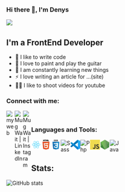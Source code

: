 ### Hi there 👋, I'm Denys

![](https://komarev.com/ghpvc/?username=MugWait)

## I'm a FrontEnd Developer
- 💪 I like to write code
- 🎉 I love to paint and play the guitar
- 🥅 I am constantly learning new things
- ⚡️ I love writing an article for ...(site)
- 🤹🏽 I like to shoot videos for youtube 

### Connect with me:

[<img align="left" alt="myweb" width="22px" src="https://cdn-icons.flaticon.com/png/512/3059/premium/3059997.png?token=exp=1646755618~hmac=2899ac43e0aa69268fd5b4eaa688e1ae" />][website]
[<img align="left" alt="MugWait | LinkedIn" width="22px" src="https://cdn-icons.flaticon.com/png/512/2504/premium/2504923.png?token=exp=1646755676~hmac=db2cc4f1aaf98287ed58e8069b122d57" />][linkedin]
[<img align="left" alt="MugWait | Instagram" width="22px" src="https://cdn-icons-png.flaticon.com/512/174/174855.png" />][instagram]


<br />



### Languages and Tools:

<img align="left" alt="React" width="26px" src="https://raw.githubusercontent.com/github/explore/80688e429a7d4ef2fca1e82350fe8e3517d3494d/topics/react/react.png" />
<img align="left" alt="HTML5" width="26px" src="https://raw.githubusercontent.com/github/explore/80688e429a7d4ef2fca1e82350fe8e3517d3494d/topics/html/html.png" />
<img align="left" alt="CSS3" width="26px" src="https://raw.githubusercontent.com/github/explore/80688e429a7d4ef2fca1e82350fe8e3517d3494d/topics/css/css.png" />
<img align="left" alt="Sass" width="26px" src="https://cdn-icons-png.flaticon.com/512/470/470661.png" />
<img align="left" alt="Visual Studio Code" width="26px" src="https://raw.githubusercontent.com/github/explore/80688e429a7d4ef2fca1e82350fe8e3517d3494d/topics/visual-studio-code/visual-studio-code.png" />
<img align="left" alt="Php" width="26px" src="https://cdn-icons.flaticon.com/png/512/644/premium/644841.png?token=exp=1646754981~hmac=0fa41119af34161ad3b19f10e944ee82" />
<img align="left" alt="JavaScript" width="26px" src="https://raw.githubusercontent.com/github/explore/80688e429a7d4ef2fca1e82350fe8e3517d3494d/topics/javascript/javascript.png" />
<img align="left" alt="Node.js" width="26px" src="https://raw.githubusercontent.com/github/explore/80688e429a7d4ef2fca1e82350fe8e3517d3494d/topics/nodejs/nodejs.png" />
<img align="left" alt="Java" width="26px" src="https://cdn-icons.flaticon.com/png/512/644/premium/644650.png?token=exp=1646755243~hmac=1338b927353964acc62e17249b16cbc2" />

<br />
<br />



  
[website]: https://ua.linkedin.com/in/denys-rudyk-3a4563221/
[linkedin]: https://ua.linkedin.com/in/denys-rudyk-3a4563221/
[instagram]: https://instagram.com/future_workplace?utm_medium=copy_link

## Stats:
![GitHub stats](https://github-readme-stats.vercel.app/api?username=MugWait&show_icons=true&theme=dark)<ln>

